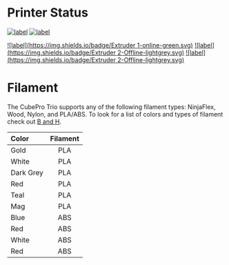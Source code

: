 

# Printer Status
[![label](https://img.shields.io/github/issues-raw/badges/shields/website.svg)]()
[![label](https://img.shields.io/badge/firmware-2.2-green.svg)]()

[![label](https://img.shields.io/badge/Extruder 1-online-green.svg)]()
[![label](https://img.shields.io/badge/Extruder 2-Offline-lightgrey.svg)]()
[![label](https://img.shields.io/badge/Extruder 2-Offline-lightgrey.svg)]()



# Filament
The CubePro Trio supports any of the following filament types: NinjaFlex, Wood, Nylon, and PLA/ABS. To look for a list of colors and types of filament check out [B and H](https://www.bhphotovideo.com).


| Color     | Filament |
|:----------|:--------:|
| Gold      |   PLA    |
| White     |   PLA    |
| Dark Grey |   PLA    |
| Red       |   PLA    |
| Teal      |   PLA    |
| Mag       |   PLA    |
| Blue      |   ABS    |
| Red       |   ABS    |
| White     |   ABS    |
| Red       |   ABS    |
